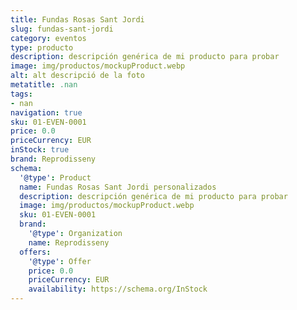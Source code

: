 ```yaml
---
title: Fundas Rosas Sant Jordi
slug: fundas-sant-jordi
category: eventos
type: producto
description: descripción genérica de mi producto para probar
image: img/productos/mockupProduct.webp
alt: alt descripció de la foto
metatitle: .nan
tags:
- nan
navigation: true
sku: 01-EVEN-0001
price: 0.0
priceCurrency: EUR
inStock: true
brand: Reprodisseny
schema:
  '@type': Product
  name: Fundas Rosas Sant Jordi personalizados
  description: descripción genérica de mi producto para probar
  image: img/productos/mockupProduct.webp
  sku: 01-EVEN-0001
  brand:
    '@type': Organization
    name: Reprodisseny
  offers:
    '@type': Offer
    price: 0.0
    priceCurrency: EUR
    availability: https://schema.org/InStock
---
```

